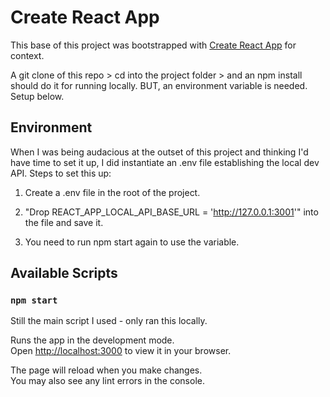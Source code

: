 # Create React App

This base of this project was bootstrapped with [Create React App](https://github.com/facebook/create-react-app) for context.

A git clone of this repo > cd into the project folder > and an npm install should do it for running locally. BUT, an environment variable is needed. Setup below.

## Environment

When I was being audacious at the outset of this project and thinking I'd have time to set it up, I did instantiate an .env file establishing the local dev API. Steps to set this up:

1. Create a .env file in the root of the project.

2. "Drop REACT_APP_LOCAL_API_BASE_URL = 'http://127.0.0.1:3001'" into the file and save it. 

3. You need to run npm start again to use the variable.


## Available Scripts 

### `npm start`

Still the main script I used - only ran this locally. 

Runs the app in the development mode.\
Open [http://localhost:3000](http://localhost:3000) to view it in your browser.

The page will reload when you make changes.\
You may also see any lint errors in the console.